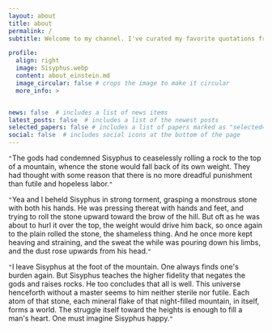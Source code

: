 ```yaml
---
layout: about
title: about
permalink: /
subtitle: Welcome to my channel. I've curated my favorite quotations from Albert Camus's book, 'The Myth of Sisyphus,' because I believe it captures the essence of life. The metaphor of Sisyphus, condemned to endlessly push a boulder up a hill, resonates deeply with the human experience and the perpetual quest for meaning.

profile:
  align: right
  image: Sisyphus.webp
  content: about_einstein.md
  image_circular: false # crops the image to make it circular
  more_info: >


news: false  # includes a list of news items
latest_posts: false  # includes a list of the newest posts
selected_papers: false # includes a list of papers marked as "selected={true}"
social: false  # includes social icons at the bottom of the page
---
```


`"`The gods had condemned Sisyphus to ceaselessly rolling a rock to the top of a mountain, whence the stone would fall back of its own weight. They had thought with some reason that there is no more dreadful punishment than futile and hopeless labor.`"`

`"`Yea and I beheld Sisyphus in strong torment, grasping a monstrous stone with both his hands. He was pressing thereat with hands and feet, and trying to roll the stone upward toward the brow of the hill. But oft as he was about to hurl it over the top, the weight would drive him back, so once again to the plain rolled the stone, the shameless thing. And he once more kept heaving and straining, and the sweat the while was pouring down his limbs, and the dust rose upwards from his head.`"`

`"`I leave Sisyphus at the foot of the mountain. One always finds one's burden again. But Sisyphus teaches the higher fidelity that negates the gods and raises rocks. He too concludes that all is well. This universe henceforth without a master seems to him neither sterile nor futile. Each atom of that stone, each mineral flake of that night-filled mountain, in itself, forms a world. The struggle itself toward the heights is enough to fill a man's heart. One must imagine Sisyphus happy.`"`



